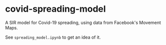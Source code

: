 # covid-spreading-model
A SIR model for Covid-19 spreading, using data from Facebook's Movement Maps.

See `spreading_model.ipynb` to get an idea of it.
